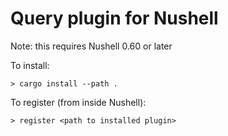 # Query plugin for Nushell

Note: this requires Nushell 0.60 or later

To install:

```
> cargo install --path .
```

To register (from inside Nushell):

```
> register <path to installed plugin>
```
